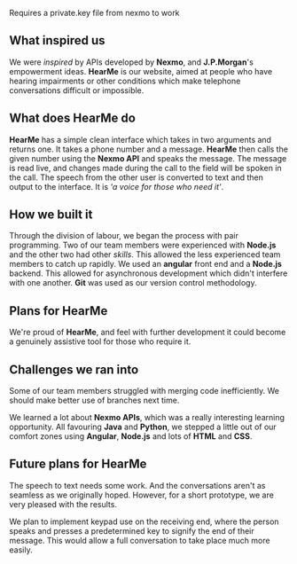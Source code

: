 Requires a private.key file from nexmo to work

## What inspired us
We were _inspired_ by APIs developed by **Nexmo**, and **J.P.Morgan**'s empowerment ideas. **HearMe** is our website, aimed at people who have hearing impairments or other conditions which make telephone conversations difficult or impossible. 

## What does HearMe do
**HearMe** has a simple clean interface which takes in two arguments and returns one. It takes a phone number and a message. **HearMe** then calls the given number using the **Nexmo API** and speaks the message. The message is read live, and changes made during the call to the field will be spoken in the call. The speech from the other user is converted to text and then output to the interface. It is _'a voice for those who need it'_. 

## How we built it
Through the division of labour, we began the process with pair programming. Two of our team members were experienced with **Node.js** and the other two had other _skills_. This allowed the less experienced team members to catch up rapidly.
We used an **angular** front end and a **Node.js** backend. This allowed for asynchronous development which didn't interfere with one another.
**Git** was used as our version control methodology. 

## Plans for HearMe
We're proud of **HearMe**, and feel with further development it could become a genuinely assistive tool for those who require it.

## Challenges we ran into
Some of our team members struggled with merging code inefficiently. We should make better use of branches next time.

We learned a lot about **Nexmo APIs**, which was a really interesting learning opportunity. All favouring **Java** and **Python**, we stepped a little out of our comfort zones using **Angular**, **Node.js** and lots of **HTML** and **CSS**.

## Future plans for HearMe
The speech to text needs some work. And the conversations aren't as seamless as we originally hoped. However, for a short prototype, we are very pleased with the results. 

We plan to implement keypad use on the receiving end, where the person speaks and presses a predetermined key to signify the end of their message. This would allow a full conversation to take place much more easily.
